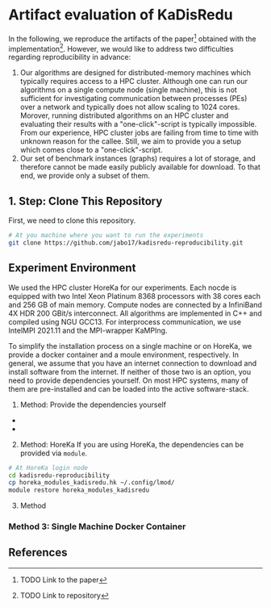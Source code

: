 # Artifact evaluation of KaDisRedu

In the following, we reproduce the artifacts of the paper[^1] obtained with the implementation[^2].
However, we would like to address two difficulties regarding reproducibility in advance:

1. Our algorithms are designed for distributed-memory machines which typically requires access to a HPC cluster.
Although one can run our algorithms on a single compute node (single machine), this is not sufficient for investigating communication between processes (PEs) over a network and typically does not allow scaling to 1024 cores.
Morover, running distributed algorithms on an HPC cluster and evaluating their results with a "one-click"-script is typically impossible.
From our experience, HPC cluster jobs are failing from time to time with unknown reason for the callee.
Still, we aim to provide you a setup which comes close to a "one-click"-script.
2. Our set of benchmark instances (graphs) requires a lot of storage, and therefore cannot be made easily publicly available for download.
To that end, we provide only a subset of them.

## 1. Step: Clone This Repository
First, we need to clone this repository.
```bash
# At you machine where you want to run the experiments
git clone https://github.com/jabo17/kadisredu-reproducibility.git
```

## Experiment Environment

We used the HPC cluster HoreKa for our experiments.
Each nocde is equipped with two Intel Xeon Platinum 8368 processors with 38 cores each and 256 GB of main memory.
Compute nodes are connected by a InfiniBand 4X HDR 200 GBit/s interconnect.
All algorithms are implemented in C++ and compiled using NGU GCC13.
For interprocess communication, we use IntelMPI 2021.11 and the MPI-wrapper KaMPIng.

To simplify the installation process on a single machine or on HoreKa, we provide a docker container and a moule environment, respectively.
In general, we assume that you have an internet connection to download and install software from the internet.
If neither of those two is an option, you need to provide dependencies yourself.
On most HPC systems, many of them are pre-installed and can be loaded into the active software-stack.

1. Method: Provide the dependencies yourself
 -
 -

2. Method: HoreKa
If you are using HoreKa, the dependencies can be provided via `module`.
```bash
# At HoreKa login node
cd kadisredu-reproducibility
cp horeka_modules_kadisredu.hk ~/.config/lmod/
module restore horeka_modules_kadisredu
```

3. Method 


### Method 3: Single Machine Docker Container






## References
[^1]: TODO Link to the paper
[^2]: TODO Link to repository
